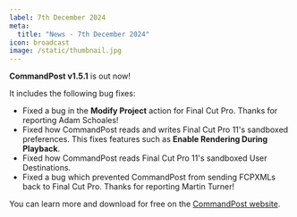 ```yaml
---
label: 7th December 2024
meta:
  title: "News - 7th December 2024"
icon: broadcast
image: /static/thumbnail.jpg
---
```


**CommandPost v1.5.1** is out now!

It includes the following bug fixes:

- Fixed a bug in the **Modify Project** action for Final Cut Pro. Thanks for reporting Adam Schoales!
- Fixed how CommandPost reads and writes Final Cut Pro 11's sandboxed preferences. This fixes features such as **Enable Rendering During Playback**.
- Fixed how CommandPost reads Final Cut Pro 11's sandboxed User Destinations.
- Fixed a bug which prevented CommandPost from sending FCPXMLs back to Final Cut Pro. Thanks for reporting Martin Turner!

You can learn more and download for free on the [CommandPost website](https://commandpost.io).